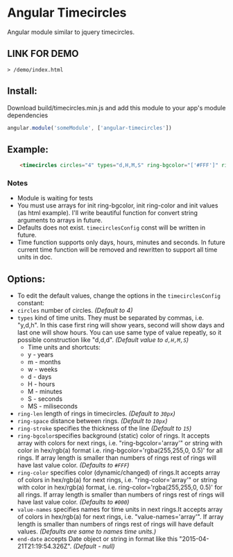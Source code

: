 # Angular Timecircles

Angular module similar to jquery timecircles.

## LINK FOR DEMO
    > /demo/index.html

## Install:

Download  build/timecircles.min.js and add this module to your app's module dependencies

```javascript
angular.module('someModule', ['angular-timecircles'])
```
## Example:

```html
	<timecircles circles="4" types="d,H,M,S" ring-bgcolor="['#FFF']" ring-color="['#0FF']"></timecircles>
```

### Notes
* Module is waiting for tests
* You must use arrays for init ring-bgcolor, init ring-color and init values (as html example). I'll write beautiful function for convert string arguments to arrays in future. 
* Defaults does not exist. `timecirclesConfig` const will be written in future.
* Time function supports only days, hours, minutes and seconds. In future current time function will be removed and rewritten to support all time units in doc.

## Options:
* To edit the default values, change the options in the `timecirclesConfig` constant:
* `circles` number of circles. *(Default to 4)*
* `types` kind of time units. They must be separated by commas, i.e. "y,d,h". In this case first ring will show years, second will show days and last one will show hours. You can use same type of value repeatly, so it possible construction like "d,d,d". *(Default value to `d,H,M,S`)*
    * Time units and shortcuts:
    * y - years
    * m - months
    * w - weeks
    * d - days
    * H - hours
    * M - minutes
    * S - seconds
    * MS - miliseconds
* `ring-len` length of rings in timecircles. *(Default to `30px`)*
* `ring-space` distance between rings. *(Default to `10px`)*
* `ring-stroke` specifies the thickness of the line *(Default to `15`)*
* `ring-bgcolor`specifies background (static) color of rings.  It accepts array with colors for next rings, i.e. "ring-bgcolor='array'" or string with color in hex/rgb(a) format i.e. ring-bgcolor='rgba(255,255,0, 0.5)' for all rings. If array length is smaller than numbers of rings rest of rings will have last value color. *(Defaults to `#FFF`)*
* `ring-color` specifies color (dynamic/changed) of rings.It accepts array of colors in hex/rgb(a) for next rings, i.e. "ring-color='array'"  or string with color in hex/rgb(a) format, i.e. ring-color='rgba(255,255,0, 0.5)' for all rings. If array length is smaller than numbers of rings rest of rings will have last value color. *(Defaults to `#000`)*
* `value-names` specifies names for time units in next rings.It accepts array of colors in hex/rgb(a) for next rings, i.e. "value-names='array'". If array length is smaller than numbers of rings rest of rings will have default values. *(Defaults are same to names time units.)*
* `end-date` accepts Date object or string in format like this "2015-04-21T21:19:54.326Z". *(Default - null)*


